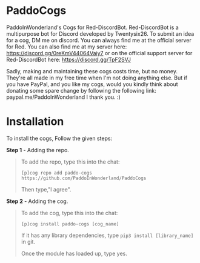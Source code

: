 # PaddoCogs
PaddoInWonderland's Cogs for Red-DiscordBot. Red-DiscordBot is a multipurpose bot for Discord developed by Twentysix26.
To submit an idea for a cog, DM me on discord. You can always find me at the official server for Red. You can also find me at my server here: https://discord.gg/0reKmV44064Vaiy7 or on the official support server for Red-DiscordBot here: https://discord.gg/TpF2SVJ

Sadly, making and maintaining these cogs costs time, but no money. They're all made in my free time when I'm not doing anything else. But if you have PayPal, and you like my cogs, would you kindly think about donating some spare change by following the following link: paypal.me/PaddoInWonderland I thank you. :)

# Installation
To install the cogs, Follow the given steps:

**Step 1** - Adding the repo.
> To add the repo, type this into the chat:
> 
> ``[p]cog repo add paddo-cogs https://github.com/PaddoInWonderland/PaddoCogs``
> 
> Then type,"I agree".

**Step 2** - Adding the cog.
> To add the cog, type this into the chat:
> 
> ``[p]cog install paddo-cogs [cog_name]``
> 
> If it has any library dependencies, type ``pip3 install [library_name]`` in git.
> 
> Once the module has loaded up, type yes.
